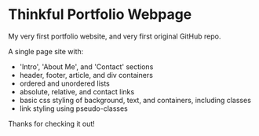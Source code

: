 # Thinkful Portfolio Webpage
My very first portfolio website, and very first original GitHub repo.

A single page site with:
- 'Intro', 'About Me', and 'Contact' sections
- header, footer, article, and div containers
- ordered and unordered lists
- absolute, relative, and contact links
- basic css styling of background, text, and containers, including classes
- link styling using pseudo-classes

Thanks for checking it out!
